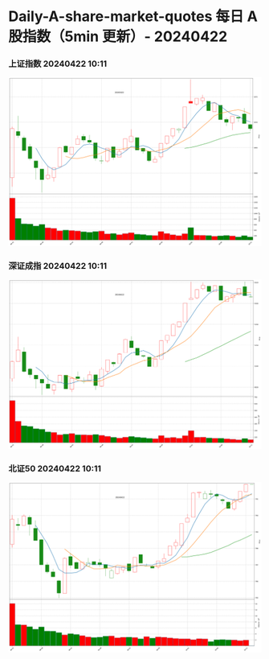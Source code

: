 
# Daily-A-share-market-quotes 每日 A 股指数（5min 更新）- 20240422

### 上证指数 20240422 10:11
![](./fig/2024/4/20240422-sh000001.png)

### 深证成指 20240422 10:11
![](./fig/2024/4/20240422-sz399001.png)

### 北证50 20240422 10:11
![](./fig/2024/4/20240422-bj899050.png)
